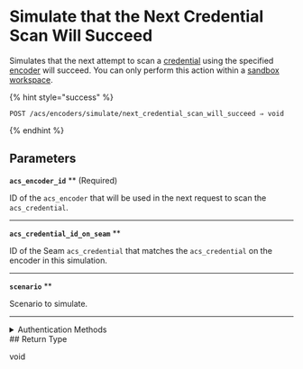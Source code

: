 # Simulate that the Next Credential Scan Will Succeed

Simulates that the next attempt to scan a [credential](../../../../capability-guides/access-systems/managing-credentials.md) using the specified [encoder](../../../../capability-guides/access-systems/working-with-card-encoders-and-scanners/README.md) will succeed. You can only perform this action within a [sandbox workspace](../../../../core-concepts/workspaces/README.md#sandbox-workspaces).

{% hint style="success" %}
```
POST /acs/encoders/simulate/next_credential_scan_will_succeed ⇒ void
```
{% endhint %}

## Parameters

**`acs_encoder_id`** **
 (Required)

ID of the `acs_encoder` that will be used in the next request to scan the `acs_credential`.

---

**`acs_credential_id_on_seam`** **


ID of the Seam `acs_credential` that matches the `acs_credential` on the encoder in this simulation.

---

**`scenario`** **


Scenario to simulate.

---


<details>

<summary>Authentication Methods</summary>

- API key
- Personal access token
  <br>Must also include the `seam-workspace` header in the request.
</details>
## Return Type

void
